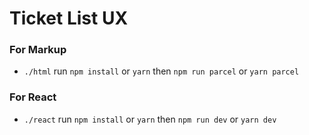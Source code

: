 # Ticket List UX

### For Markup

- `./html` run `npm install` or `yarn` then `npm run parcel` or `yarn parcel`

### For React

- `./react` run `npm install` or `yarn` then `npm run dev` or `yarn dev`
